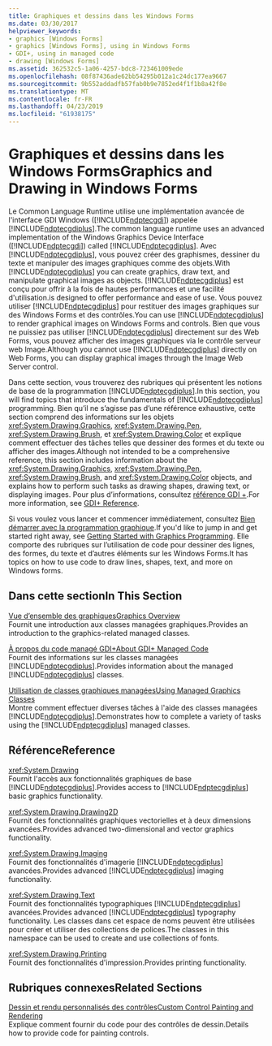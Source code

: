 ```yaml
---
title: Graphiques et dessins dans les Windows Forms
ms.date: 03/30/2017
helpviewer_keywords:
- graphics [Windows Forms]
- graphics [Windows Forms], using in Windows Forms
- GDI+, using in managed code
- drawing [Windows Forms]
ms.assetid: 362532c5-1a06-4257-bdc8-723461009ede
ms.openlocfilehash: 08f87436ade62bb54295b012a1c24dc177ea9667
ms.sourcegitcommit: 9b552addadfb57fab0b9e7852ed4f1f1b8a42f8e
ms.translationtype: MT
ms.contentlocale: fr-FR
ms.lasthandoff: 04/23/2019
ms.locfileid: "61938175"
---
```

# <a name="graphics-and-drawing-in-windows-forms"></a><span data-ttu-id="7111f-102">Graphiques et dessins dans les Windows Forms</span><span class="sxs-lookup"><span data-stu-id="7111f-102">Graphics and Drawing in Windows Forms</span></span>
<span data-ttu-id="7111f-103">Le Common Language Runtime utilise une implémentation avancée de l'interface GDI Windows ([!INCLUDE[ndptecgdi](../../../../includes/ndptecgdi-md.md)]) appelée [!INCLUDE[ndptecgdiplus](../../../../includes/ndptecgdiplus-md.md)].</span><span class="sxs-lookup"><span data-stu-id="7111f-103">The common language runtime uses an advanced implementation of the Windows Graphics Device Interface ([!INCLUDE[ndptecgdi](../../../../includes/ndptecgdi-md.md)]) called [!INCLUDE[ndptecgdiplus](../../../../includes/ndptecgdiplus-md.md)].</span></span> <span data-ttu-id="7111f-104">Avec [!INCLUDE[ndptecgdiplus](../../../../includes/ndptecgdiplus-md.md)], vous pouvez créer des graphismes, dessiner du texte et manipuler des images graphiques comme des objets.</span><span class="sxs-lookup"><span data-stu-id="7111f-104">With [!INCLUDE[ndptecgdiplus](../../../../includes/ndptecgdiplus-md.md)] you can create graphics, draw text, and manipulate graphical images as objects.</span></span> [!INCLUDE[ndptecgdiplus](../../../../includes/ndptecgdiplus-md.md)] <span data-ttu-id="7111f-105">est conçu pour offrir à la fois de hautes performances et une facilité d'utilisation.</span><span class="sxs-lookup"><span data-stu-id="7111f-105">is designed to offer performance and ease of use.</span></span> <span data-ttu-id="7111f-106">Vous pouvez utiliser [!INCLUDE[ndptecgdiplus](../../../../includes/ndptecgdiplus-md.md)] pour restituer des images graphiques sur des Windows Forms et des contrôles.</span><span class="sxs-lookup"><span data-stu-id="7111f-106">You can use [!INCLUDE[ndptecgdiplus](../../../../includes/ndptecgdiplus-md.md)] to render graphical images on Windows Forms and controls.</span></span> <span data-ttu-id="7111f-107">Bien que vous ne puissiez pas utiliser [!INCLUDE[ndptecgdiplus](../../../../includes/ndptecgdiplus-md.md)] directement sur des Web Forms, vous pouvez afficher des images graphiques via le contrôle serveur web Image.</span><span class="sxs-lookup"><span data-stu-id="7111f-107">Although you cannot use [!INCLUDE[ndptecgdiplus](../../../../includes/ndptecgdiplus-md.md)] directly on Web Forms, you can display graphical images through the Image Web Server control.</span></span>  
  
 <span data-ttu-id="7111f-108">Dans cette section, vous trouverez des rubriques qui présentent les notions de base de la programmation [!INCLUDE[ndptecgdiplus](../../../../includes/ndptecgdiplus-md.md)].</span><span class="sxs-lookup"><span data-stu-id="7111f-108">In this section, you will find topics that introduce the fundamentals of [!INCLUDE[ndptecgdiplus](../../../../includes/ndptecgdiplus-md.md)] programming.</span></span> <span data-ttu-id="7111f-109">Bien qu’il ne s’agisse pas d’une référence exhaustive, cette section comprend des informations sur les objets <xref:System.Drawing.Graphics>, <xref:System.Drawing.Pen>, <xref:System.Drawing.Brush>, et <xref:System.Drawing.Color> et explique comment effectuer des tâches telles que dessiner des formes et du texte ou afficher des images.</span><span class="sxs-lookup"><span data-stu-id="7111f-109">Although not intended to be a comprehensive reference, this section includes information about the <xref:System.Drawing.Graphics>, <xref:System.Drawing.Pen>, <xref:System.Drawing.Brush>, and <xref:System.Drawing.Color> objects, and explains how to perform such tasks as drawing shapes, drawing text, or displaying images.</span></span> <span data-ttu-id="7111f-110">Pour plus d’informations, consultez [référence GDI +](/windows/desktop/gdiplus/-gdiplus-class-gdi-reference).</span><span class="sxs-lookup"><span data-stu-id="7111f-110">For more information, see [GDI+ Reference](/windows/desktop/gdiplus/-gdiplus-class-gdi-reference).</span></span>  
  
 <span data-ttu-id="7111f-111">Si vous voulez vous lancer et commencer immédiatement, consultez [Bien démarrer avec la programmation graphique](getting-started-with-graphics-programming.md).</span><span class="sxs-lookup"><span data-stu-id="7111f-111">If you'd like to jump in and get started right away, see [Getting Started with Graphics Programming](getting-started-with-graphics-programming.md).</span></span> <span data-ttu-id="7111f-112">Elle comporte des rubriques sur l’utilisation de code pour dessiner des lignes, des formes, du texte et d’autres éléments sur les Windows Forms.</span><span class="sxs-lookup"><span data-stu-id="7111f-112">It has topics on how to use code to draw lines, shapes, text, and more on Windows forms.</span></span>  
  
## <a name="in-this-section"></a><span data-ttu-id="7111f-113">Dans cette section</span><span class="sxs-lookup"><span data-stu-id="7111f-113">In This Section</span></span>  
 [<span data-ttu-id="7111f-114">Vue d’ensemble des graphiques</span><span class="sxs-lookup"><span data-stu-id="7111f-114">Graphics Overview</span></span>](graphics-overview-windows-forms.md)  
 <span data-ttu-id="7111f-115">Fournit une introduction aux classes managées graphiques.</span><span class="sxs-lookup"><span data-stu-id="7111f-115">Provides an introduction to the graphics-related managed classes.</span></span>  
  
 [<span data-ttu-id="7111f-116">À propos du code managé GDI+</span><span class="sxs-lookup"><span data-stu-id="7111f-116">About GDI+ Managed Code</span></span>](about-gdi-managed-code.md)  
 <span data-ttu-id="7111f-117">Fournit des informations sur les classes managées [!INCLUDE[ndptecgdiplus](../../../../includes/ndptecgdiplus-md.md)].</span><span class="sxs-lookup"><span data-stu-id="7111f-117">Provides information about the managed [!INCLUDE[ndptecgdiplus](../../../../includes/ndptecgdiplus-md.md)] classes.</span></span>  
  
 [<span data-ttu-id="7111f-118">Utilisation de classes graphiques managées</span><span class="sxs-lookup"><span data-stu-id="7111f-118">Using Managed Graphics Classes</span></span>](using-managed-graphics-classes.md)  
 <span data-ttu-id="7111f-119">Montre comment effectuer diverses tâches à l'aide des classes managées [!INCLUDE[ndptecgdiplus](../../../../includes/ndptecgdiplus-md.md)].</span><span class="sxs-lookup"><span data-stu-id="7111f-119">Demonstrates how to complete a variety of tasks using the [!INCLUDE[ndptecgdiplus](../../../../includes/ndptecgdiplus-md.md)] managed classes.</span></span>  
  
## <a name="reference"></a><span data-ttu-id="7111f-120">Référence</span><span class="sxs-lookup"><span data-stu-id="7111f-120">Reference</span></span>  
 <xref:System.Drawing>  
 <span data-ttu-id="7111f-121">Fournit l'accès aux fonctionnalités graphiques de base [!INCLUDE[ndptecgdiplus](../../../../includes/ndptecgdiplus-md.md)].</span><span class="sxs-lookup"><span data-stu-id="7111f-121">Provides access to [!INCLUDE[ndptecgdiplus](../../../../includes/ndptecgdiplus-md.md)] basic graphics functionality.</span></span>  
  
 <xref:System.Drawing.Drawing2D>  
 <span data-ttu-id="7111f-122">Fournit des fonctionnalités graphiques vectorielles et à deux dimensions avancées.</span><span class="sxs-lookup"><span data-stu-id="7111f-122">Provides advanced two-dimensional and vector graphics functionality.</span></span>  
  
 <xref:System.Drawing.Imaging>  
 <span data-ttu-id="7111f-123">Fournit des fonctionnalités d'imagerie [!INCLUDE[ndptecgdiplus](../../../../includes/ndptecgdiplus-md.md)] avancées.</span><span class="sxs-lookup"><span data-stu-id="7111f-123">Provides advanced [!INCLUDE[ndptecgdiplus](../../../../includes/ndptecgdiplus-md.md)] imaging functionality.</span></span>  
  
 <xref:System.Drawing.Text>  
 <span data-ttu-id="7111f-124">Fournit des fonctionnalités typographiques [!INCLUDE[ndptecgdiplus](../../../../includes/ndptecgdiplus-md.md)] avancées.</span><span class="sxs-lookup"><span data-stu-id="7111f-124">Provides advanced [!INCLUDE[ndptecgdiplus](../../../../includes/ndptecgdiplus-md.md)] typography functionality.</span></span> <span data-ttu-id="7111f-125">Les classes dans cet espace de noms peuvent être utilisées pour créer et utiliser des collections de polices.</span><span class="sxs-lookup"><span data-stu-id="7111f-125">The classes in this namespace can be used to create and use collections of fonts.</span></span>  
  
 <xref:System.Drawing.Printing>  
 <span data-ttu-id="7111f-126">Fournit des fonctionnalités d'impression.</span><span class="sxs-lookup"><span data-stu-id="7111f-126">Provides printing functionality.</span></span>  
  
## <a name="related-sections"></a><span data-ttu-id="7111f-127">Rubriques connexes</span><span class="sxs-lookup"><span data-stu-id="7111f-127">Related Sections</span></span>  
 [<span data-ttu-id="7111f-128">Dessin et rendu personnalisés des contrôles</span><span class="sxs-lookup"><span data-stu-id="7111f-128">Custom Control Painting and Rendering</span></span>](../controls/custom-control-painting-and-rendering.md)  
 <span data-ttu-id="7111f-129">Explique comment fournir du code pour des contrôles de dessin.</span><span class="sxs-lookup"><span data-stu-id="7111f-129">Details how to provide code for painting controls.</span></span>
